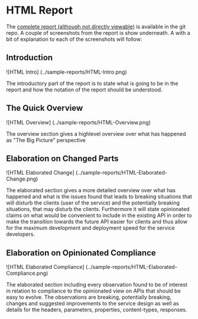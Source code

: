 # HTML Report
The [complete report (although not directly viewable)](https://bitbucket.org/ahjensen/open-api-diff/src/65abc91a53668c8b771d020d2230610f1c1dc40f/sample-reports/APIDIFF-HTML.html?at=master&fileviewer=file-view-default) is available in the git repo.
A couple of screenshots from the report is show underneath.
A with a bit of explanation to each of the screenshots will follow:

## Introduction

![HTML Intro] (../sample-reports/HTML-Intro.png)

The introductory part of the report is to state what is going to be in the report and how the notation of the report
should be understood.

## The Quick Overview

![HTML Overview] (../sample-reports/HTML-Overview.png)

The overview section gives a highlevel overview over what has happened as "The Big Picture" perspective

## Elaboration on Changed Parts

![HTML Elaborated Change] (../sample-reports/HTML-Elaborated-Change.png)

The elaborated section gives a more detailed overview over what has happened and what is the issues found that leads to 
breaking situations that will disturb the clients (user of the service) and the potentially breaking situations, that 
may disturb the clients. Furthermore it will state opinionated claims on what would be convenient to include in the existing 
API in order to make the transition towards the future API easier for clients and thus allow for the maximum development
and deployment speed for the service developers.

## Elaboration on Opinionated Compliance

![HTML Elaborated Compliance] (../sample-reports/HTML-Elaborated-Compliance.png)

The elaborated section including every observation found to be of interest in relation to compliance to the opinionated 
view on APIs that should be easy to evolve. 
The observations are breaking, potentially breaking, changes and suggested improvements to the service design as well as 
details for the headers, parameters, properties, content-types, responses.
